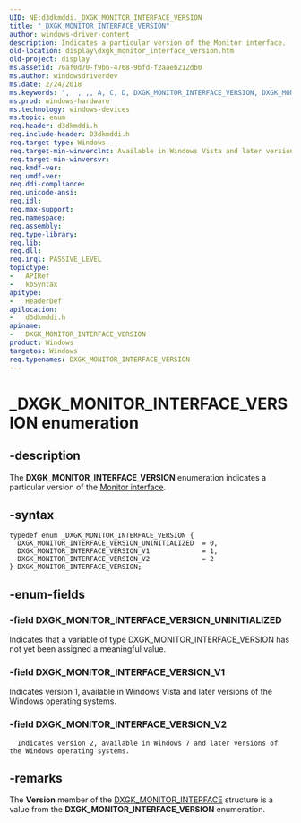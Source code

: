 ```yaml
---
UID: NE:d3dkmddi._DXGK_MONITOR_INTERFACE_VERSION
title: "_DXGK_MONITOR_INTERFACE_VERSION"
author: windows-driver-content
description: Indicates a particular version of the Monitor interface.
old-location: display\dxgk_monitor_interface_version.htm
old-project: display
ms.assetid: 76af0d70-f9bb-4768-9bfd-f2aaeb212db0
ms.author: windowsdriverdev
ms.date: 2/24/2018
ms.keywords: ",  , ,, A, C, D, DXGK_MONITOR_INTERFACE_VERSION, DXGK_MONITOR_INTERFACE_VERSION enumeration [Display Devices], DXGK_MONITOR_INTERFACE_VERSION_UNINITIALIZED, DXGK_MONITOR_INTERFACE_VERSION_V1, DXGK_MONITOR_INTERFACE_VERSION_V2, DmEnums_4ec3a10c-c04f-431b-851d-908a5ff972a1.xml, E, F, G, I, K, M, N, O, R, S, T, V, X, _, _DXGK_MONITOR_INTERFACE_VERSION, d3dkmddi/DXGK_MONITOR_INTERFACE_VERSION, d3dkmddi/DXGK_MONITOR_INTERFACE_VERSION_UNINITIALIZED, d3dkmddi/DXGK_MONITOR_INTERFACE_VERSION_V1, d3dkmddi/DXGK_MONITOR_INTERFACE_VERSION_V2, display.dxgk_monitor_interface_version"
ms.prod: windows-hardware
ms.technology: windows-devices
ms.topic: enum
req.header: d3dkmddi.h
req.include-header: D3dkmddi.h
req.target-type: Windows
req.target-min-winverclnt: Available in Windows Vista and later versions of the Windows operating systems.
req.target-min-winversvr: 
req.kmdf-ver: 
req.umdf-ver: 
req.ddi-compliance: 
req.unicode-ansi: 
req.idl: 
req.max-support: 
req.namespace: 
req.assembly: 
req.type-library: 
req.lib: 
req.dll: 
req.irql: PASSIVE_LEVEL
topictype:
-	APIRef
-	kbSyntax
apitype:
-	HeaderDef
apilocation:
-	d3dkmddi.h
apiname:
-	DXGK_MONITOR_INTERFACE_VERSION
product: Windows
targetos: Windows
req.typenames: DXGK_MONITOR_INTERFACE_VERSION
---
```


# _DXGK_MONITOR_INTERFACE_VERSION enumeration


## -description


The <b>DXGK_MONITOR_INTERFACE_VERSION</b> enumeration indicates a particular version of the <a href="https://msdn.microsoft.com/library/windows/hardware/ff568433">Monitor interface</a>.


## -syntax


````
typedef enum _DXGK_MONITOR_INTERFACE_VERSION { 
  DXGK_MONITOR_INTERFACE_VERSION_UNINITIALIZED  = 0,
  DXGK_MONITOR_INTERFACE_VERSION_V1             = 1,
  DXGK_MONITOR_INTERFACE_VERSION_V2             = 2
} DXGK_MONITOR_INTERFACE_VERSION;
````


## -enum-fields




### -field DXGK_MONITOR_INTERFACE_VERSION_UNINITIALIZED

Indicates that a variable of type DXGK_MONITOR_INTERFACE_VERSION has not yet been assigned a meaningful value.


### -field DXGK_MONITOR_INTERFACE_VERSION_V1

Indicates version 1, available in Windows Vista and later versions of the Windows operating systems.


### -field DXGK_MONITOR_INTERFACE_VERSION_V2


      Indicates version 2, available in Windows 7 and later versions of the Windows operating systems.
     


## -remarks



The <b>Version</b> member of the <a href="..\d3dkmddi\ns-d3dkmddi-_dxgk_monitor_interface.md">DXGK_MONITOR_INTERFACE</a> structure is a value from the <b>DXGK_MONITOR_INTERFACE_VERSION</b> enumeration.



